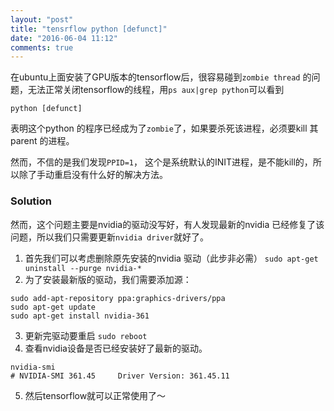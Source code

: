 ```yaml
---
layout: "post"
title: "tensrflow python [defunct]"
date: "2016-06-04 11:12"
comments: true
---
```


在ubuntu上面安装了GPU版本的tensorflow后，很容易碰到`zombie thread` 的问题，无法正常关闭tensorflow的线程，用`ps aux|grep python`可以看到
```
python [defunct]
```
表明这个python 的程序已经成为了`zombie`了，如果要杀死该进程，必须要kill 其parent 的进程。

然而，不信的是我们发现`PPID=1`， 这个是系统默认的INIT进程，是不能kill的，所以除了手动重启没有什么好的解决方法。

### Solution
然而，这个问题主要是nvidia的驱动没写好，有人发现最新的nvidia 已经修复了该问题，所以我们只需要更新`nvidia driver`就好了。
1. 首先我们可以考虑删除原先安装的nvidia 驱动（此步非必需）
`sudo apt-get uninstall --purge nvidia-*`
2. 为了安装最新版的驱动，我们需要添加源：
```
sudo add-apt-repository ppa:graphics-drivers/ppa
sudo apt-get update
sudo apt-get install nvidia-361
```
3. 更新完驱动要重启
`sudo reboot`
4. 查看nvidia设备是否已经安装好了最新的驱动。
```
nvidia-smi
# NVIDIA-SMI 361.45     Driver Version: 361.45.11
```
5. 然后tensorflow就可以正常使用了～

